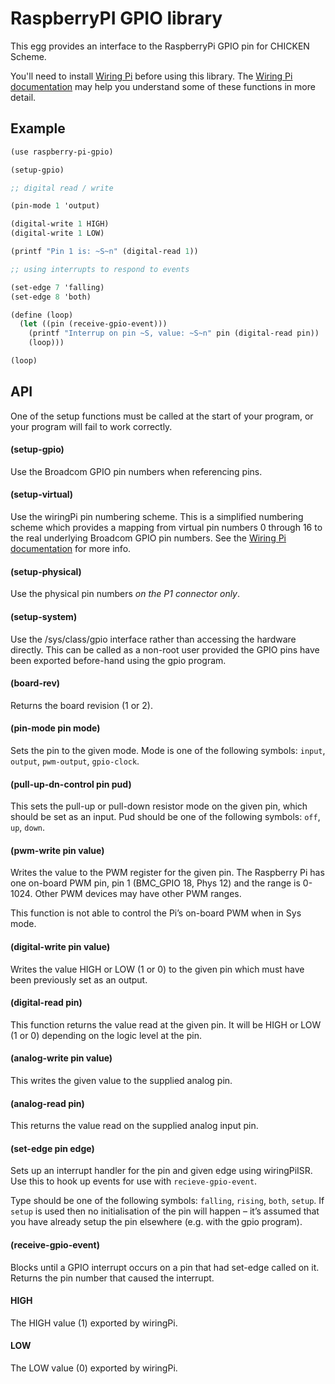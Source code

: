 # RaspberryPI GPIO library

This egg provides an interface to the RaspberryPi GPIO pin for CHICKEN Scheme.

You'll need to install [Wiring Pi](http://wiringpi.com) before using this
library. The [Wiring Pi documentation](http://wiringpi.com/reference) may
help you understand some of these functions in more detail.

## Example

```scheme
(use raspberry-pi-gpio)

(setup-gpio)

;; digital read / write

(pin-mode 1 'output)

(digital-write 1 HIGH)
(digital-write 1 LOW)

(printf "Pin 1 is: ~S~n" (digital-read 1))

;; using interrupts to respond to events

(set-edge 7 'falling)
(set-edge 8 'both)

(define (loop)
  (let ((pin (receive-gpio-event)))
    (printf "Interrup on pin ~S, value: ~S~n" pin (digital-read pin))
    (loop)))

(loop)
```

## API

One of the setup functions must be called at the start of your program, or
your program will fail to work correctly.

#### (setup-gpio)

Use the Broadcom GPIO pin numbers when referencing pins.

#### (setup-virtual)

Use the wiringPi pin numbering scheme. This is a simplified numbering
scheme which provides a mapping from virtual pin numbers 0 through 16 to
the real underlying Broadcom GPIO pin numbers. See the [Wiring Pi
documentation](http://wiringpi.com/reference/setup/) for more info.

#### (setup-physical)

Use the physical pin numbers *on the P1 connector only*.

#### (setup-system)

Use the /sys/class/gpio interface rather than accessing the hardware
directly. This can be called as a non-root user provided the GPIO pins have
been exported before-hand using the gpio program.

#### (board-rev)

Returns the board revision (1 or 2).

#### (pin-mode pin mode)

Sets the pin to the given mode. Mode is one of the following symbols:
`input`, `output`, `pwm-output`, `gpio-clock`.

#### (pull-up-dn-control pin pud)

This sets the pull-up or pull-down resistor mode on the given pin, which
should be set as an input. Pud should be one of the following symbols:
`off`, `up`, `down`.

#### (pwm-write pin value)

Writes the value to the PWM register for the given pin. The Raspberry Pi
has one on-board PWM pin, pin 1 (BMC\_GPIO 18, Phys 12) and the range is
0-1024. Other PWM devices may have other PWM ranges.

This function is not able to control the Pi’s on-board PWM when in Sys
mode.

#### (digital-write pin value)

Writes the value HIGH or LOW (1 or 0) to the given pin which must have been
previously set as an output.

#### (digital-read pin)

This function returns the value read at the given pin. It will be HIGH or
LOW (1 or 0) depending on the logic level at the pin.

#### (analog-write pin value)

This writes the given value to the supplied analog pin.

#### (analog-read pin)

This returns the value read on the supplied analog input pin.

#### (set-edge pin edge)

Sets up an interrupt handler for the pin and given edge using wiringPiISR.
Use this to hook up events for use with `recieve-gpio-event`.

Type should be one of the following symbols: `falling`, `rising`, `both`,
`setup`. If `setup` is used then no initialisation of the pin will happen –
it’s assumed that you have already setup the pin elsewhere (e.g. with the
gpio program).

#### (receive-gpio-event)

Blocks until a GPIO interrupt occurs on a pin that had set-edge called on it.
Returns the pin number that caused the interrupt.

#### HIGH

The HIGH value (1) exported by wiringPi.

#### LOW

The LOW value (0) exported by wiringPi.
